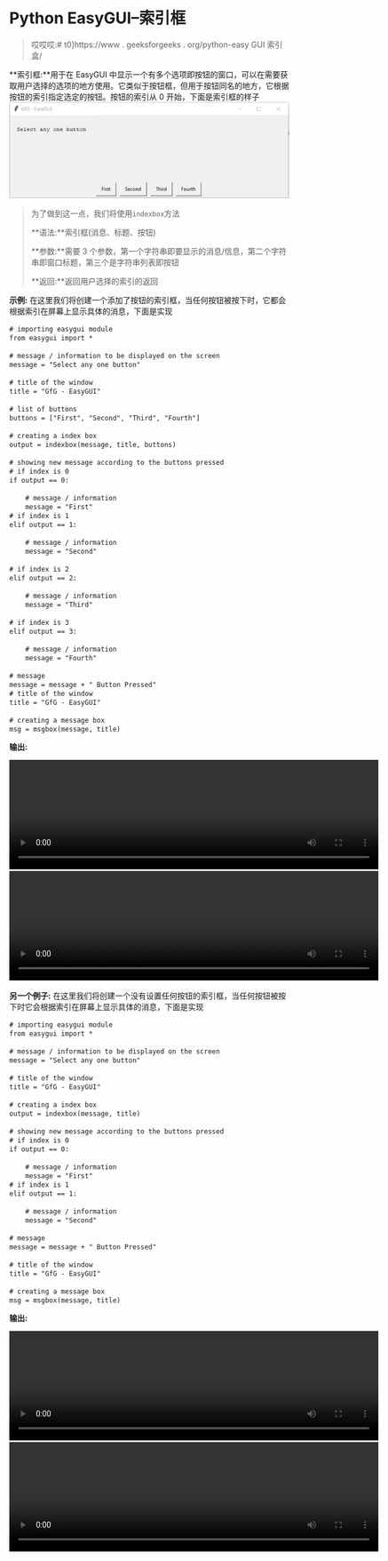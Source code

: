 # Python EasyGUI–索引框

> 哎哎哎:# t0]https://www . geeksforgeeks . org/python-easy GUI 索引盒/

**索引框:**用于在 EasyGUI 中显示一个有多个选项即按钮的窗口，可以在需要获取用户选择的选项的地方使用。它类似于按钮框，但用于按钮同名的地方，它根据按钮的索引指定选定的按钮。按钮的索引从 0 开始，下面是索引框的样子
![](img/16f130c319f1cbdb366c9f2e414dd6a8.png)

> 为了做到这一点，我们将使用`indexbox`方法
> 
> **语法:**索引框(消息、标题、按钮)
> 
> **参数:**需要 3 个参数，第一个字符串即要显示的消息/信息，第二个字符串即窗口标题，第三个是字符串列表即按钮
> 
> **返回:**返回用户选择的索引的返回

**示例:**
在这里我们将创建一个添加了按钮的索引框，当任何按钮被按下时，它都会根据索引在屏幕上显示具体的消息，下面是实现

```
# importing easygui module
from easygui import *

# message / information to be displayed on the screen
message = "Select any one button"

# title of the window
title = "GfG - EasyGUI"

# list of buttons 
buttons = ["First", "Second", "Third", "Fourth"]

# creating a index box
output = indexbox(message, title, buttons)

# showing new message according to the buttons pressed
# if index is 0
if output == 0:

    # message / information
    message = "First"
# if index is 1
elif output == 1:

    # message / information
    message = "Second"

# if index is 2
elif output == 2:

    # message / information
    message = "Third"

# if index is 3
elif output == 3:

    # message / information
    message = "Fourth"

# message 
message = message + " Button Pressed"
# title of the window
title = "GfG - EasyGUI"

# creating a message box
msg = msgbox(message, title)

```

**输出:**

<video class="wp-video-shortcode" id="video-479811-1" width="665" height="197" preload="metadata" controls=""><source type="video/mp4" src="https://media.geeksforgeeks.org/wp-content/uploads/20200903015330/GfG-EasyGUI-2020-09-03-01-52-59.mp4?_=1">[https://media.geeksforgeeks.org/wp-content/uploads/20200903015330/GfG-EasyGUI-2020-09-03-01-52-59.mp4](https://media.geeksforgeeks.org/wp-content/uploads/20200903015330/GfG-EasyGUI-2020-09-03-01-52-59.mp4)</video>
<video class="wp-video-shortcode" id="video-479811-2" width="665" height="197" preload="metadata" controls=""><source type="video/mp4" src="https://media.geeksforgeeks.org/wp-content/uploads/20200903015343/GfG-EasyGUI-2020-09-03-01-53-10.mp4?_=2">[https://media.geeksforgeeks.org/wp-content/uploads/20200903015343/GfG-EasyGUI-2020-09-03-01-53-10.mp4](https://media.geeksforgeeks.org/wp-content/uploads/20200903015343/GfG-EasyGUI-2020-09-03-01-53-10.mp4)</video>

**另一个例子:**
在这里我们将创建一个没有设置任何按钮的索引框，当任何按钮被按下时它会根据索引在屏幕上显示具体的消息，下面是实现

```
# importing easygui module
from easygui import *

# message / information to be displayed on the screen
message = "Select any one button"

# title of the window
title = "GfG - EasyGUI"

# creating a index box
output = indexbox(message, title)

# showing new message according to the buttons pressed
# if index is 0
if output == 0:

    # message / information
    message = "First"
# if index is 1
elif output == 1:

    # message / information
    message = "Second"

# message 
message = message + " Button Pressed"

# title of the window
title = "GfG - EasyGUI"

# creating a message box
msg = msgbox(message, title)

```

**输出:**

<video class="wp-video-shortcode" id="video-479811-3" width="665" height="197" preload="metadata" controls=""><source type="video/mp4" src="https://media.geeksforgeeks.org/wp-content/uploads/20200903015612/GfG-EasyGUI-2020-09-03-01-55-46.mp4?_=3">[https://media.geeksforgeeks.org/wp-content/uploads/20200903015612/GfG-EasyGUI-2020-09-03-01-55-46.mp4](https://media.geeksforgeeks.org/wp-content/uploads/20200903015612/GfG-EasyGUI-2020-09-03-01-55-46.mp4)</video>
<video class="wp-video-shortcode" id="video-479811-4" width="665" height="197" preload="metadata" controls=""><source type="video/mp4" src="https://media.geeksforgeeks.org/wp-content/uploads/20200903015343/GfG-EasyGUI-2020-09-03-01-53-10.mp4?_=4">[https://media.geeksforgeeks.org/wp-content/uploads/20200903015343/GfG-EasyGUI-2020-09-03-01-53-10.mp4](https://media.geeksforgeeks.org/wp-content/uploads/20200903015343/GfG-EasyGUI-2020-09-03-01-53-10.mp4)</video>